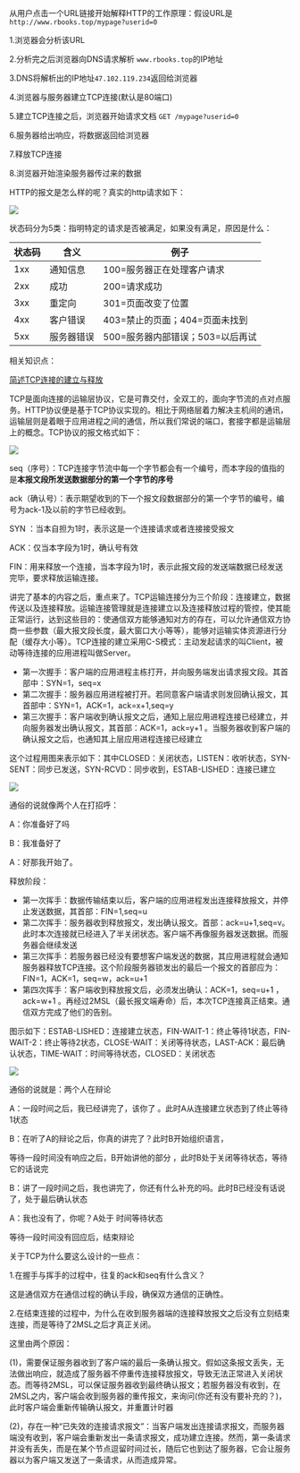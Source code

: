 从用户点击一个URL链接开始解释HTTP的工作原理：假设URL是 `http://www.rbooks.top/mypage?userid=0`

1.浏览器会分析该URL

2.分析完之后浏览器向DNS请求解析 `www.rbooks.top`的IP地址

3.DNS将解析出的IP地址`47.102.119.234`返回给浏览器

4.浏览器与服务器建立TCP连接(默认是80端口)

5.建立TCP连接之后，浏览器开始请求文档 `GET /mypage?userid=0` 

6.服务器给出响应，将数据返回给浏览器

7.释放TCP连接

8.浏览器开始渲染服务器传过来的数据

HTTP的报文是怎么样的呢？真实的http请求如下：

<img src="https://github.com/krystalics/krystalics.github.io/blob/master/_posts/img/48.png?raw=true">

状态码分为5类：指明特定的请求是否被满足，如果没有满足，原因是什么：

| 状态码 | 含义       | 例子                             |
| ------ | ---------- | -------------------------------- |
| 1xx    | 通知信息   | 100=服务器正在处理客户请求       |
| 2xx    | 成功       | 200=请求成功                     |
| 3xx    | 重定向     | 301=页面改变了位置               |
| 4xx    | 客户错误   | 403=禁止的页面；404=页面未找到   |
| 5xx    | 服务器错误 | 500=服务器内部错误；503=以后再试 |



相关知识点：

[简述TCP连接的建立与释放](https://zhuanlan.zhihu.com/p/24860403)

TCP是面向连接的运输层协议，它是可靠交付，全双工的，面向字节流的点对点服务。HTTP协议便是基于TCP协议实现的。相比于网络层着力解决主机间的通讯，运输层则是着眼于应用进程之间的通信，所以我们常说的端口，套接字都是运输层上的概念。TCP协议的报文格式如下：

<img src="https://github.com/krystalics/krystalics.github.io/blob/master/_posts/img/45.png?raw=true">

seq（序号）：TCP连接字节流中每一个字节都会有一个编号，而本字段的值指的是**本报文段所发送数据部分的第一个字节的序号**

ack（确认号）：表示期望收到的下一个报文段数据部分的第一个字节的编号，编号为ack-1及以前的字节已经收到。

SYN ：当本自担为1时，表示这是一个连接请求或者连接接受报文

ACK：仅当本字段为1时，确认号有效

FIN：用来释放一个连接，当本字段为1时，表示此报文段的发送端数据已经发送完毕，要求释放运输连接。

讲完了基本的内容之后，重点来了。TCP运输连接分为三个阶段：连接建立，数据传送以及连接释放。运输连接管理就是连接建立以及连接释放过程的管控，使其能正常运行，达到这些目的：使通信双方能够通知对方的存在，可以允许通信双方协商一些参数（最大报文段长度，最大窗口大小等等），能够对运输实体资源进行分配（缓存大小等）。TCP连接的建立采用C-S模式：主动发起请求的叫Client，被动等待连接的应用进程叫做Server。

- 第一次握手：客户端的应用进程主栋打开，并向服务端发出请求报文段。其首部中：SYN=1，seq=x
- 第二次握手：服务器应用进程被打开。若同意客户端请求则发回确认报文，其首部中：SYN=1，ACK=1，ack=x+1,seq=y
- 第三次握手：客户端收到确认报文之后，通知上层应用进程连接已经建立，并向服务器发出确认报文，其首部：ACK=1，ack=y+1 。当服务器收到客户端的确认报文之后，也通知其上层应用进程连接已经建立

这个过程用图来表示如下：其中CLOSED：关闭状态，LISTEN：收听状态，SYN-SENT：同步已发送，SYN-RCVD：同步收到，ESTAB-LISHED：连接已建立

<img src="https://github.com/krystalics/krystalics.github.io/blob/master/_posts/img/46.png?raw=true">

通俗的说就像两个人在打招呼：

A：你准备好了吗

B：我准备好了

A：好那我开始了。



释放阶段：

- 第一次挥手：数据传输结束以后，客户端的应用进程发出连接释放报文，并停止发送数据，其首部：FIN=1,seq=u
- 第二次挥手：服务器收到释放报文，发出确认报文。首部：ack=u+1,seq=v。此时本次连接就已经进入了半关闭状态。客户端不再像服务器发送数据。而服务器会继续发送
- 第三次挥手：若服务器已经没有要想客户端发送的数据，其应用进程就会通知服务器释放TCP连接。这个阶段服务器锁发出的最后一个报文的首部应为：FIN=1，ACK=1，seq=w，ack=u+1
- 第四次挥手：客户端收到释放报文后，必须发出确认：ACK=1，seq=u+1 ，ack=w+1 。再经过2MSL（最长报文端寿命）后，本次TCP连接真正结束。通信双方完成了他们的告别。

图示如下：ESTAB-LISHED：连接建立状态，FIN-WAIT-1：终止等待1状态，FIN-WAIT-2：终止等待2状态，CLOSE-WAIT：关闭等待状态，LAST-ACK：最后确认状态，TIME-WAIT：时间等待状态，CLOSED：关闭状态

<img src="https://github.com/krystalics/krystalics.github.io/blob/master/_posts/img/47.png?raw=true">

通俗的说就是：两个人在辩论

A：一段时间之后，我已经讲完了，该你了 。此时A从连接建立状态到了终止等待1状态

B：在听了A的辩论之后，你真的讲完了？此时B开始组织语言，

等待一段时间没有响应之后，B开始讲他的部分 ，此时B处于关闭等待状态，等待它的话说完

B：讲了一段时间之后，我也讲完了，你还有什么补充的吗。此时B已经没有话说了，处于最后确认状态

A：我也没有了，你呢？A处于 时间等待状态

等待一段时间没有回应后，结束辩论



关于TCP为什么要这么设计的一些点：

1.在握手与挥手的过程中，往复的ack和seq有什么含义？

这是通信双方在通信过程的确认手段，确保双方通信的正确性。

2.在结束连接的过程中，为什么在收到服务器端的连接释放报文之后没有立刻结束连接，而是等待了2MSL之后才真正关闭。

这里由两个原因：

(1)，需要保证服务器收到了客户端的最后一条确认报文。假如这条报文丢失，无法做出响应，就造成了服务器不停重传连接释放报文，导致无法正常进入关闭状态。而等待2MSL，可以保证服务器收到最终确认报文；若服务器没有收到，在2MSL之内，客户端会收到服务器的重传报文，来询问(你还有没有要补充的？)，此时客户端会重新传输确认报文，并重置计时器

(2)，存在一种“已失效的连接请求报文”：当客户端发出连接请求报文，而服务器端没有收到，客户端会重新发出一条请求报文，成功建立连接。然而，第一条请求并没有丢失，而是在某个节点逗留时间过长，随后它也到达了服务器，它会让服务器以为客户端又发送了一条请求，从而造成异常。









